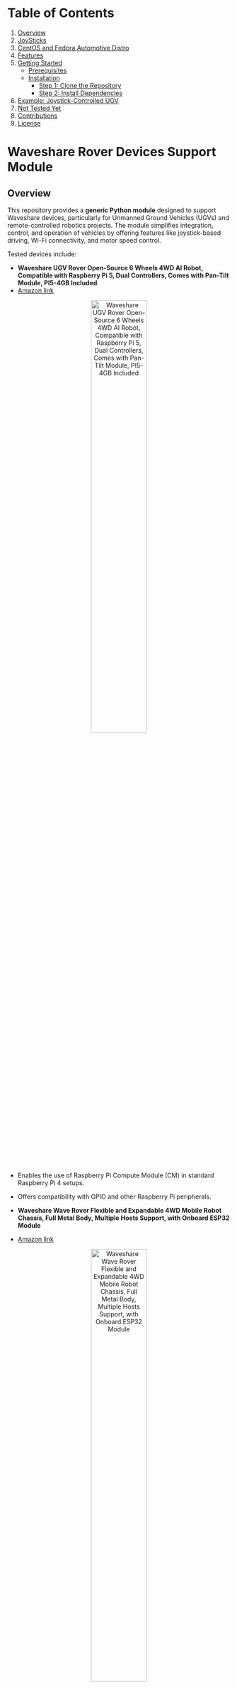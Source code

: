 # Table of Contents

1. [Overview](#overview)  
2. [JoySticks](#joysticks)  
3. [CentOS and Fedora Automotive Distro](#centos-and-fedora-automotive-distro)  
4. [Features](#features)  
5. [Getting Started](#getting-started)  
   - [Prerequisites](#prerequisites)  
   - [Installation](#installation)  
     - [Step 1: Clone the Repository](#step-1-clone-the-repository)  
     - [Step 2: Install Dependencies](#step-2-install-dependencies)  
6. [Example: Joystick-Controlled UGV](#example-joystick-controlled-ugv)  
7. [Not Tested Yet](#not-tested-yet)  
8. [Contributions](#contributions)  
9. [License](#license)  

# Waveshare Rover Devices Support Module

## Overview

This repository provides a **generic Python module** designed to support Waveshare devices, particularly for Unmanned Ground Vehicles (UGVs) and remote-controlled robotics projects. The module simplifies integration, control, and operation of vehicles by offering features like joystick-based driving, Wi-Fi connectivity, and motor speed control.

Tested devices include:

- **Waveshare UGV Rover Open-Source 6 Wheels 4WD AI Robot, Compatible with Raspberry Pi 5, Dual Controllers, Comes with Pan-Tilt Module, PI5-4GB Included**  
- [Amazon link](https://www.amazon.com/gp/product/B0D2L27JDT/ref=ppx_yo_dt_b_search_asin_title?ie=UTF8&psc=1)  
<p align="center">
  <img src="https://raw.githubusercontent.com/dougsland/waveshare/main/pics/01.jpg" alt="Waveshare UGV Rover Open-Source 6 Wheels 4WD AI Robot, Compatible with Raspberry Pi 5, Dual Controllers, Comes with Pan-Tilt Module, PI5-4GB Included" width="50%">
</p>
   
   - Enables the use of Raspberry Pi Compute Module (CM) in standard Raspberry Pi 4 setups.
   - Offers compatibility with GPIO and other Raspberry Pi peripherals.

- **Waveshare Wave Rover Flexible and Expandable 4WD Mobile Robot Chassis, Full Metal Body, Multiple Hosts Support, with Onboard ESP32 Module**
- [Amazon link](https://www.amazon.com/gp/product/B0CF55LM6Q/ref=ppx_yo_dt_b_search_asin_title?ie=UTF8&psc=1)  
<p align="center">
  <img src="https://github.com/dougsland/waveshare/blob/main/pics/02.jpg" alt="Waveshare Wave Rover Flexible and Expandable 4WD Mobile Robot Chassis, Full Metal Body, Multiple Hosts Support, with Onboard ESP32 Module" width="50%">
</p>

   - A compact baseboard with Power over Ethernet (PoE) support.  
   - Ideal for powering IoT and automotive projects via Ethernet.

---

## JoySticks

Tested JoySticks

- **PC Joystick, USB Gaming Flight Simulator Game Controller with Vibration Function and Throttle Control, PXN 2113 Wired Gamepad Flight Sim Stick for Windows PC/Computer**
- [Amazon link](https://www.amazon.com/gp/product/B06XGBL1HL/ref=ppx_yo_dt_b_search_asin_title?ie=UTF8&psc=1)  
<p align="center">
  <img src="https://github.com/dougsland/waveshare/blob/main/pics/joysticks/1.jpg" alt="PC Joystick, USB Gaming Flight Simulator Game Controller with Vibration Function and Throttle Controller, PXN 2113 Wired Gamepad Flight Sim Stick for Windows PC/Computer" width="50%">
</p>

---

## CentOS and Fedora Automotive Distro

CentOS and Fedora Automotive is tested and works out of box. To deploy it you will require to plug a raspberry into the UAV and install the distribution into the SDcard.  

To install follow the steps below (assuming you are using Fedora latest):

Example:

1) Download the lastest Fedora Image, example Workstation
```console
wget https://dl.fedoraproject.org/pub/fedora/linux/releases/41/Workstation/aarch64/images/Fedora-Workstation-41-1.4.aarch64.raw.xz
```

Please note for CentOS Automotive SIG, [download the **aarch64** version](https://autosd.sig.centos.org/AutoSD-9/nightly/sample-images/).

2) Install it via software store **Raspberry Pi Imager** and *upload the Fedora image into SDCard*
![Software Store Raspberry Pi Imager](https://github.com/dougsland/waveshare/blob/main/pics/software_storage_rasp_pi_imager.png)

3) Insert SDCard into the UAV and turn on, to avoid the AC cord, use batteries, for example [6pcs 1￵8￵6￵50 Rechargeable Batter￵y 5000mAh W￵i￵th 18650 Battery Charger,Universal Charger for Rechargeable 3.7V Li-ion Batteries 26650 14500 10440 Tokeyla (Button Top Type)](https://www.amazon.com/gp/product/B0BCW9Q5QQ/ref=ppx_yo_dt_b_search_asin_title?ie=UTF8&th=1)

<p align="center">
  <img src="https://github.com/dougsland/waveshare/blob/main/pics/raspberry_on_rover_autosd_photo1_720.jpg" alt="Fedora 41 booting in ARM" width="50%">
</p>

## Features

- **Joystick-Based Control**:
  - Use any standard joystick or game controller to drive the vehicle (Must be supported by pygame).

- **Wi-Fi Connectivity**:
  - Easily connect to and control the vehicle via Wi-Fi.

- **Motor Speed Normalization**:
  - Smooth and accurate motor speed adjustments for stable navigation.

- **Cross-Platform Support**:
  - Works on Raspberry Pi OS and other Linux-based distributions.

---

## Getting Started

### Prerequisites

1. **Hardware**:
   - Raspberry Pi Compute Module 4 (CM4) with one of the supported Waveshare adapters.
   - A compatible joystick or game controller.
   - A vehicle chassis with motor drivers connected to the Raspberry Pi.

2. **Software**:
   - Python 3.x.
   - Required libraries installed (see below).

---

### Installation

#### Step 1: Clone the Repository

```bash
git clone https://github.com/dougsland/waveshare.git
cd waveshare
```

#### Step 2: Install Dependencies

```bash
pip install -r requirements.txt
```

---

## Example: Joystick-Controlled UGV

The following example demonstrates how to use the module to control a UGV using a joystick and Wi-Fi:

```python
import pygame
from FOSS import BaseUGVController
from time import sleep

# Instantiate the controller with default parameters
ugv_controller = BaseUGVController(
    ssid="UGV",             # Default Wifi
    password="12345678",    # Default Pass
    ip="192.168.4.1",       # Default IP for the Rover
    interface_name="wlan0"  # Your device interface name
)

# Connect to Wi-Fi
ugv_controller.connect_to_wifi()

# Initialize pygame and joystick
pygame.init()
pygame.joystick.init()

# Ensure a joystick is connected
if pygame.joystick.get_count() == 0:
    print("No joystick detected. Please connect a joystick.")
    pygame.quit()
    exit()

# Get the first joystick
joystick = pygame.joystick.Joystick(0)
joystick.init()
print(f"Joystick detected: {joystick.get_name()}")

# Control loop
try:
    print("Use the joystick to control the UGV.")
    print("Press Ctrl+C to exit.")

    while True:
        # Process events
        pygame.event.pump()

        # Get joystick axis values
        axis_forward_back = joystick.get_axis(1)  # Forward/Backward
        axis_left_right = joystick.get_axis(0)   # Left/Right

        # Map axis values to speeds
        forward_speed = -axis_forward_back  # Invert to match UGV forward
        turn_speed = axis_left_right

        # Calculate motor speeds
        left_speed = forward_speed + turn_speed
        right_speed = forward_speed - turn_speed

        # Normalize speeds if necessary
        max_speed = max(abs(left_speed), abs(right_speed), 1.0)
        left_speed /= max_speed
        right_speed /= max_speed

        # Command the UGV
        ugv_controller.move(left_speed=left_speed, right_speed=right_speed)

        # Delay to avoid spamming commands
        sleep(0.1)

except KeyboardInterrupt:
    print("\nStopping the UGV...")
    ugv_controller.move(left_speed=0, right_speed=0)
    print("UGV stopped. Exiting.")
finally:
    pygame.quit()
```

---

## Not tested yet

- [Waveshare UGV Beast ROS 2 Open-Source Off-Road Tracked AI Robot, Dual Controllers, Computer Vision, All-Metal Body, Flexible and Expandable, Compatible with Raspberry Pi 5 (Not Included)](https://www.amazon.com/Waveshare-Open-Source-Controllers-Expandable-Compatible/dp/B0DJQD9MZZ/ref=sr_1_3?crid=3A5TOSRQ6SVWV&dib=eyJ2IjoiMSJ9.4dkL0mW3Dn3Ghl4rp6VwkjMS_q7FLodJwb1fTGW7o-oCa33bm5F1XaWHDeLXwiuFAvUWLeOqGCFC08a7-LH6TyxcNgA2YnWBcMB7Dqy4XF4S1T5ujDYoWyrNvEbcYR3Sv0vjlG28eBAJxGv9AB5wNC8eeCAUb35MHY9iM0inwWUF-X0tG5leCSG-BitA2Vjl2SKLn_M7APTnDuEghrehn8jVGVFV7xHEveAop45tH_s.ZojNYtIzvhGswvJxQIxipQMmMr9r1reUKmYQyP5T3e0&dib_tag=se&keywords=Waveshare+UGV+Rover+Open-Source+beast&qid=1735342472&sprefix=waveshare+ugv+rover+open-source+beas%2Caps%2C222&sr=8-3)

- [Waveshare UGV Rover Open-Source 6 Wheels 4WD AI Robot, Compatible with Raspberry Pi 5, Dual Controllers, Computer Vision, PI5-4GB NOT Included](https://www.amazon.com/Waveshare-Open-Source-Compatible-Raspberry-Controllers/dp/B0D2L1ST5X/ref=sr_1_4?crid=3A5TOSRQ6SVWV&dib=eyJ2IjoiMSJ9.4dkL0mW3Dn3Ghl4rp6VwkjMS_q7FLodJwb1fTGW7o-oCa33bm5F1XaWHDeLXwiuFAvUWLeOqGCFC08a7-LH6TyxcNgA2YnWBcMB7Dqy4XF4S1T5ujDYoWyrNvEbcYR3Sv0vjlG28eBAJxGv9AB5wNC8eeCAUb35MHY9iM0inwWUF-X0tG5leCSG-BitA2Vjl2SKLn_M7APTnDuEghrehn8jVGVFV7xHEveAop45tH_s.ZojNYtIzvhGswvJxQIxipQMmMr9r1reUKmYQyP5T3e0&dib_tag=se&keywords=Waveshare+UGV+Rover+Open-Source+beast&qid=1735342472&sprefix=waveshare+ugv+rover+open-source+beas%2Caps%2C222&sr=8-4)

- [Waveshare UGV Beast Open-Source Off-Road Tracked AI Robot for Jetson Orin Series Board, Dual Controllers, with Driver Boards and 360° Omnidirectional Pan-Tilt, No Include Jetson Orin Nano 4GB Kit](https://www.amazon.com/Waveshare-Open-Source-Off-Road-Controllers-Omnidirectional/dp/B0D9W5NNGL/ref=sr_1_5?crid=3A5TOSRQ6SVWV&dib=eyJ2IjoiMSJ9.4dkL0mW3Dn3Ghl4rp6VwkjMS_q7FLodJwb1fTGW7o-oCa33bm5F1XaWHDeLXwiuFAvUWLeOqGCFC08a7-LH6TyxcNgA2YnWBcMB7Dqy4XF4S1T5ujDYoWyrNvEbcYR3Sv0vjlG28eBAJxGv9AB5wNC8eeCAUb35MHY9iM0inwWUF-X0tG5leCSG-BitA2Vjl2SKLn_M7APTnDuEghrehn8jVGVFV7xHEveAop45tH_s.ZojNYtIzvhGswvJxQIxipQMmMr9r1reUKmYQyP5T3e0&dib_tag=se&keywords=Waveshare+UGV+Rover+Open-Source+beast&qid=1735342472&sprefix=waveshare+ugv+rover+open-source+beas%2Caps%2C222&sr=8-5)

- [Waveshare UGV Beast ROS 2 Open-Source Off-Road Tracked AI Robot, Dual Controllers, Computer Vision, All-Metal Body, Flexible and Expandable, Compatible with Raspberry Pi 5 (Included)](https://www.amazon.com/Waveshare-Open-Source-Controllers-Expandable-Compatible/dp/B0DJQD1V5R/ref=sr_1_6?crid=3A5TOSRQ6SVWV&dib=eyJ2IjoiMSJ9.4dkL0mW3Dn3Ghl4rp6VwkjMS_q7FLodJwb1fTGW7o-oCa33bm5F1XaWHDeLXwiuFAvUWLeOqGCFC08a7-LH6TyxcNgA2YnWBcMB7Dqy4XF4S1T5ujDYoWyrNvEbcYR3Sv0vjlG28eBAJxGv9AB5wNC8eeCAUb35MHY9iM0inwWUF-X0tG5leCSG-BitA2Vjl2SKLn_M7APTnDuEghrehn8jVGVFV7xHEveAop45tH_s.ZojNYtIzvhGswvJxQIxipQMmMr9r1reUKmYQyP5T3e0&dib_tag=se&keywords=Waveshare+UGV+Rover+Open-Source+beast&qid=1735342472&sprefix=waveshare+ugv+rover+open-source+beas%2Caps%2C222&sr=8-6)

- [Waveshare UGV Rover ROS 2 Open-Source 6 Wheels 4WD AI Robot, Compatible with Jetson Orin Nano/NX, Dual Controllers, with Multi-Functional Driver Board and 360° Flexible Omnidirectional Pan-Tilt](https://www.amazon.com/Open-Source-Compatible-Controllers-Multi-Functional-Omnidirectional/dp/B0DM4KBWT7/ref=sr_1_9?crid=3A5TOSRQ6SVWV&dib=eyJ2IjoiMSJ9.4dkL0mW3Dn3Ghl4rp6VwkjMS_q7FLodJwb1fTGW7o-oCa33bm5F1XaWHDeLXwiuFAvUWLeOqGCFC08a7-LH6TyxcNgA2YnWBcMB7Dqy4XF4S1T5ujDYoWyrNvEbcYR3Sv0vjlG28eBAJxGv9AB5wNC8eeCAUb35MHY9iM0inwWUF-X0tG5leCSG-BitA2Vjl2SKLn_M7APTnDuEghrehn8jVGVFV7xHEveAop45tH_s.ZojNYtIzvhGswvJxQIxipQMmMr9r1reUKmYQyP5T3e0&dib_tag=se&keywords=Waveshare+UGV+Rover+Open-Source+beast&qid=1735342472&sprefix=waveshare+ugv+rover+open-source+beas%2Caps%2C222&sr=8-9)

- [Waveshare UGV Beast ROS 2 Open-Source Off-Road Tracked AI Robot, Compatible with Jetson Orin Nano/NX, with 360° Flexible Omnidirectional Pan-Tilt, Includes Jetson Orin Nano 4GB Kit](https://www.amazon.com/Waveshare-Open-Source-Off-Road-Compatible-Omnidirectional/dp/B0DM8P7BM8/ref=sr_1_11?crid=3A5TOSRQ6SVWV&dib=eyJ2IjoiMSJ9.4dkL0mW3Dn3Ghl4rp6VwkjMS_q7FLodJwb1fTGW7o-oCa33bm5F1XaWHDeLXwiuFAvUWLeOqGCFC08a7-LH6TyxcNgA2YnWBcMB7Dqy4XF4S1T5ujDYoWyrNvEbcYR3Sv0vjlG28eBAJxGv9AB5wNC8eeCAUb35MHY9iM0inwWUF-X0tG5leCSG-BitA2Vjl2SKLn_M7APTnDuEghrehn8jVGVFV7xHEveAop45tH_s.ZojNYtIzvhGswvJxQIxipQMmMr9r1reUKmYQyP5T3e0&dib_tag=se&keywords=Waveshare+UGV+Rover+Open-Source+beast&qid=1735342472&sprefix=waveshare+ugv+rover+open-source+beas%2Caps%2C222&sr=8-11)

- [Waveshare Open-Source Off-Road Tracked AI Robot, Compatible with Raspberry Pi 5, Dual Controllers, Computer Vision, PI5-4GB NOT Included](https://www.amazon.com/Waveshare-Open-Source-Compatible-Raspberry-Controllers/dp/B0D3DNRTTF/ref=sr_1_18?crid=3A5TOSRQ6SVWV&dib=eyJ2IjoiMSJ9.4dkL0mW3Dn3Ghl4rp6VwkjMS_q7FLodJwb1fTGW7o-oCa33bm5F1XaWHDeLXwiuFAvUWLeOqGCFC08a7-LH6TyxcNgA2YnWBcMB7Dqy4XF4S1T5ujDYoWyrNvEbcYR3Sv0vjlG28eBAJxGv9AB5wNC8eeCAUb35MHY9iM0inwWUF-X0tG5leCSG-BitA2Vjl2SKLn_M7APTnDuEghrehn8jVGVFV7xHEveAop45tH_s.ZojNYtIzvhGswvJxQIxipQMmMr9r1reUKmYQyP5T3e0&dib_tag=se&keywords=Waveshare+UGV+Rover+Open-Source+beast&qid=1735342472&sprefix=waveshare+ugv+rover+open-source+beas%2Caps%2C222&sr=8-18)

---

## Covesa and VSS

Clone the VSS repo into the SDCard, example:

```console
root@fedora:# mount /dev/sdc3 /mnt/
root@fedora:# cd /mnt/home/douglas/
root@fedora:/mnt/home/douglas# git clone https://github.com/autosd-vss-mw/vss-lib.git
Cloning into 'vss-lib'...
remote: Enumerating objects: 974, done.
remote: Counting objects: 100% (81/81), done.
remote: Compressing objects: 100% (54/54), done.
remote: Total 974 (delta 27), reused 67 (delta 17), pack-reused 893 (from 1)
Receiving objects: 100% (974/974), 188.50 KiB | 1.41 MiB/s, done.
Resolving deltas: 100% (468/468), done.
root@fedora:~# umount /mnt 
```
## Contributions

Contributions are welcome! Please open an issue or submit a pull request if you want to enhance the module or add support for new devices.

---

## License

This repository is licensed under the **Apache License 2.0**. See the [LICENSE](LICENSE) file for details.

---

For questions or support, feel free to open an issue or contact the maintainer. 🚗✨
